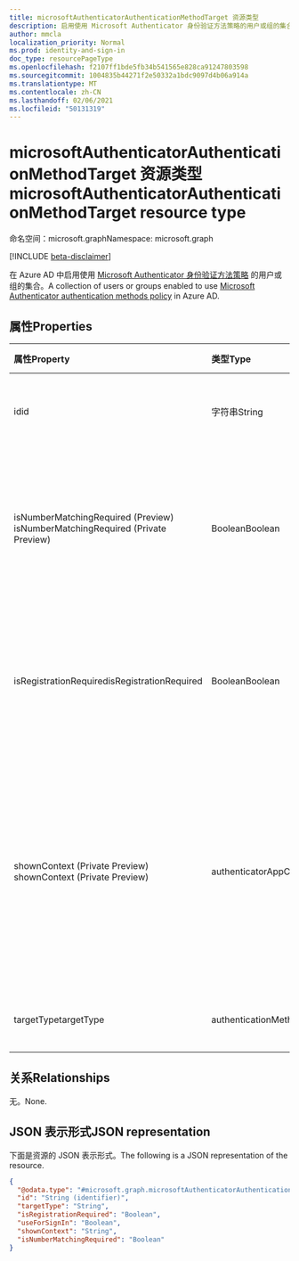 ```yaml
---
title: microsoftAuthenticatorAuthenticationMethodTarget 资源类型
description: 启用使用 Microsoft Authenticator 身份验证方法策略的用户或组的集合。
author: mmcla
localization_priority: Normal
ms.prod: identity-and-sign-in
doc_type: resourcePageType
ms.openlocfilehash: f2107ff1bde5fb34b541565e828ca91247803598
ms.sourcegitcommit: 1004835b44271f2e50332a1bdc9097d4b06a914a
ms.translationtype: MT
ms.contentlocale: zh-CN
ms.lasthandoff: 02/06/2021
ms.locfileid: "50131319"
---
```

# <a name="microsoftauthenticatorauthenticationmethodtarget-resource-type"></a><span data-ttu-id="26946-103">microsoftAuthenticatorAuthenticationMethodTarget 资源类型</span><span class="sxs-lookup"><span data-stu-id="26946-103">microsoftAuthenticatorAuthenticationMethodTarget resource type</span></span>
<span data-ttu-id="26946-104">命名空间：microsoft.graph</span><span class="sxs-lookup"><span data-stu-id="26946-104">Namespace: microsoft.graph</span></span>

[!INCLUDE [beta-disclaimer](../../includes/beta-disclaimer.md)]

<span data-ttu-id="26946-105">在 Azure AD 中启用使用 [Microsoft Authenticator 身份验证方法策略](../resources/microsoftAuthenticatorAuthenticationMethodConfiguration.md) 的用户或组的集合。</span><span class="sxs-lookup"><span data-stu-id="26946-105">A collection of users or groups enabled to use [Microsoft Authenticator authentication methods policy](../resources/microsoftAuthenticatorAuthenticationMethodConfiguration.md) in Azure AD.</span></span>

## <a name="properties"></a><span data-ttu-id="26946-106">属性</span><span class="sxs-lookup"><span data-stu-id="26946-106">Properties</span></span>
|<span data-ttu-id="26946-107">属性</span><span class="sxs-lookup"><span data-stu-id="26946-107">Property</span></span>|<span data-ttu-id="26946-108">类型</span><span class="sxs-lookup"><span data-stu-id="26946-108">Type</span></span>|<span data-ttu-id="26946-109">说明</span><span class="sxs-lookup"><span data-stu-id="26946-109">Description</span></span>|
|:---|:---|:---|
|<span data-ttu-id="26946-110">id</span><span class="sxs-lookup"><span data-stu-id="26946-110">id</span></span>|<span data-ttu-id="26946-111">字符串</span><span class="sxs-lookup"><span data-stu-id="26946-111">String</span></span>|<span data-ttu-id="26946-112">Azure AD 用户或组的对象 ID。</span><span class="sxs-lookup"><span data-stu-id="26946-112">Object ID of an Azure AD user or group.</span></span>|
|<span data-ttu-id="26946-113">isNumberMatchingRequired (Preview) </span><span class="sxs-lookup"><span data-stu-id="26946-113">isNumberMatchingRequired (Private Preview)</span></span>|<span data-ttu-id="26946-114">Boolean</span><span class="sxs-lookup"><span data-stu-id="26946-114">Boolean</span></span>|<span data-ttu-id="26946-115">要求用户匹配登录页上显示的数量以批准 MFA 通知。</span><span class="sxs-lookup"><span data-stu-id="26946-115">Require the user to match the number displayed on the sign-in page to approve the MFA notification.</span></span>|
|<span data-ttu-id="26946-116">isRegistrationRequired</span><span class="sxs-lookup"><span data-stu-id="26946-116">isRegistrationRequired</span></span>|<span data-ttu-id="26946-117">Boolean</span><span class="sxs-lookup"><span data-stu-id="26946-117">Boolean</span></span>|<span data-ttu-id="26946-118">确定是否强制用户注册身份验证方法。</span><span class="sxs-lookup"><span data-stu-id="26946-118">Determines whether the user is enforced to register the authentication method.</span></span> <span data-ttu-id="26946-119">*不支持*。</span><span class="sxs-lookup"><span data-stu-id="26946-119">*Not supported*.</span></span> |
|<span data-ttu-id="26946-120">shownContext (Private Preview) </span><span class="sxs-lookup"><span data-stu-id="26946-120">shownContext (Private Preview)</span></span>|<span data-ttu-id="26946-121">authenticatorAppContextType</span><span class="sxs-lookup"><span data-stu-id="26946-121">authenticatorAppContextType</span></span>|<span data-ttu-id="26946-122">确定应在通知正文中向用户显示有关登录的上下文类型。</span><span class="sxs-lookup"><span data-stu-id="26946-122">Determines what types of context about the sign-in should be shown to the user in the body of the notification.</span></span> <span data-ttu-id="26946-123">可取值为：`location`、`app`。</span><span class="sxs-lookup"><span data-stu-id="26946-123">Possible values are: `location`, `app`.</span></span>|
|<span data-ttu-id="26946-124">targetType</span><span class="sxs-lookup"><span data-stu-id="26946-124">targetType</span></span>|<span data-ttu-id="26946-125">authenticationMethodTargetType</span><span class="sxs-lookup"><span data-stu-id="26946-125">authenticationMethodTargetType</span></span>| <span data-ttu-id="26946-126">可取值为：`user`、`group`。</span><span class="sxs-lookup"><span data-stu-id="26946-126">Possible values are: `user`, `group`.</span></span>|

## <a name="relationships"></a><span data-ttu-id="26946-127">关系</span><span class="sxs-lookup"><span data-stu-id="26946-127">Relationships</span></span>
<span data-ttu-id="26946-128">无。</span><span class="sxs-lookup"><span data-stu-id="26946-128">None.</span></span>

## <a name="json-representation"></a><span data-ttu-id="26946-129">JSON 表示形式</span><span class="sxs-lookup"><span data-stu-id="26946-129">JSON representation</span></span>
<span data-ttu-id="26946-130">下面是资源的 JSON 表示形式。</span><span class="sxs-lookup"><span data-stu-id="26946-130">The following is a JSON representation of the resource.</span></span>
<!-- {
  "blockType": "resource",
  "keyProperty": "id",
  "@odata.type": "microsoft.graph.microsoftAuthenticatorAuthenticationMethodTarget",
  "baseType": "microsoft.graph.authenticationMethodTarget",
  "openType": false
}
-->
``` json
{
  "@odata.type": "#microsoft.graph.microsoftAuthenticatorAuthenticationMethodTarget",
  "id": "String (identifier)",
  "targetType": "String",
  "isRegistrationRequired": "Boolean",
  "useForSignIn": "Boolean",
  "shownContext": "String",
  "isNumberMatchingRequired": "Boolean"
}
```

